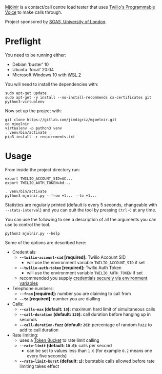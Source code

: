 [Mjölnir](https://en.wikipedia.org/wiki/Mj%C3%B6lnir) is a contact/call centre load tester that uses [Twilio's Programmable Voice](https://www.twilio.com/docs/voice) to make calls through.

Project sponsored by [SOAS, University of London](https://www.soas.ac.uk/).

# Preflight

You need to be running either:

 * Debian 'buster' 10
 * Ubuntu 'focal' 20.04
 * Microsoft Windows 10 with [WSL 2](https://docs.microsoft.com/en-us/windows/wsl/install-win10)

You will need to install the dependencies with:

    sudo apt-get update
    sudo apt-get -y install --no-install-recommends ca-certificates git python3-virtualenv

Now set up the project with:

    git clone https://gitlab.com/jimdigriz/mjoelnir.git
    cd mjoelnir
    virtualenv -p python3 venv
    . venv/bin/activate
    pip3 install -r requirements.txt

# Usage

From inside the project directory run:

    export TWILIO_ACCOUNT_SID=AC...
    export TWILIO_AUTH_TOKEN=bd...
    
    . venv/bin/activate
    python3 mjolnir.py --from +1... --to +1...

Statistics are regularly printed (default is every 5 seconds, changeable with `--stats-interval`) and you can quit the tool by pressing `Ctrl-C` at any time.

You can use the following to see a description of all the arguments you can use to control the tool.

    python3 mjolnir.py --help

Some of the options are described here:

 * Credentials:
     * **`--twilio-account-sid` [required]:** Twilio Account SID
         * will use the environment variable `TWILIO_ACCOUNT_SID` if set
     * **`--twilio-auth-token` [required]:** Twilio Auth Token
         * will use the environment variable `TWILIO_AUTH_TOKEN` if set
     * recommended you supply [credentials securely via environment variables](https://www.twilio.com/docs/usage/secure-credentials)
 * Telephone numbers:
     * **`--from` [required]:** number you are claiming to call from
     * **`--to` [required]:** number you are dialling
 * Calls:
     * **`--calls-max` (default: `10`):** maximum hard limit of simultaneous calls
     * **`--call-duration` (default: `120`):** call duration before hanging up in seconds
     * **`--call-duration-fuzz` (default: `20`):** percentage of random fuzz to add to call duration
 * Rate limiting:
     * uses a [Token Bucket](https://www.tutorialandexample.com/congestion-control-algorithm/) to rate limit calling
     * **`--rate-limit` (default: `10.0`):** calls per second
         * can be set to values less than `1.0` (for example `0.2` means one every five seconds)
     * **`--rate-limit-burst` (default: `1`):** burstable calls allowed before rate limiting takes effect
